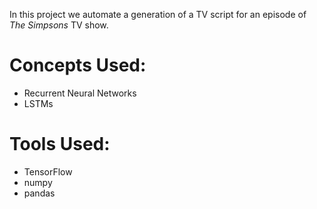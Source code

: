 In this project we automate a generation of a TV script for an episode of _The Simpsons_ TV show.

# Concepts Used:
 - Recurrent Neural Networks
 - LSTMs
 
# Tools Used:
 - TensorFlow
 - numpy
 - pandas
 
